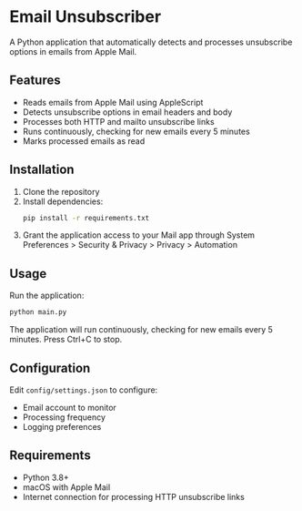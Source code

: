# Email Unsubscriber

A Python application that automatically detects and processes unsubscribe options in emails from Apple Mail.

## Features

- Reads emails from Apple Mail using AppleScript
- Detects unsubscribe options in email headers and body
- Processes both HTTP and mailto unsubscribe links
- Runs continuously, checking for new emails every 5 minutes
- Marks processed emails as read

## Installation

1. Clone the repository
2. Install dependencies:
   ```bash
   pip install -r requirements.txt
   ```
3. Grant the application access to your Mail app through System Preferences > Security & Privacy > Privacy > Automation

## Usage

Run the application:
```bash
python main.py
```

The application will run continuously, checking for new emails every 5 minutes. Press Ctrl+C to stop.

## Configuration

Edit `config/settings.json` to configure:
- Email account to monitor
- Processing frequency
- Logging preferences

## Requirements

- Python 3.8+
- macOS with Apple Mail
- Internet connection for processing HTTP unsubscribe links
